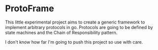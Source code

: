 # ProtoFrame

This little experimental project aims to create a generic framework to implement arbitrary protocols in go.
Protocols are going to be defined by state machines and the Chain of Responsibility pattern.

I don't know how far I'm going to push this project so use with care.
